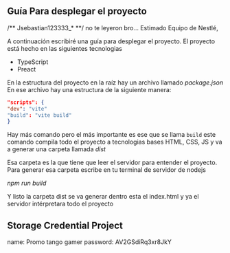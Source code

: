 ## Guía Para desplegar el proyecto

/** Jsebastian123333\_\* **/ no te leyeron bro...
Estimado Equipo de Nestlé,

A continuación escribiré una guía para desplegar el proyecto.
El proyecto está hecho en las siguientes tecnologias

- TypeScript
- Preact

En la estructura del proyecto en la raíz hay un archivo llamado _package.json_
En ese archivo hay una estructura de la siguiente manera:

```json
"scripts": {
"dev": "vite"
"build": "vite build"
}

```

Hay más comando pero el más importante es ese que se llama `build` este comando compila
todo el proyecto a tecnologias bases HTML, CSS, JS y va a generar una carpeta llamada _dist_

Esa carpeta es la que tiene que leer el servidor para entender el proyecto.
Para generar esa carpeta escribe en tu terminal de servidor de nodejs

_npm run build_

Y listo la carpeta dist se va generar dentro esta el index.html y ya el servidor intérpretara todo el proyecto

## Storage Credential Project

name: Promo tango gamer
password: AV2GSdiRq3xr8JkY
